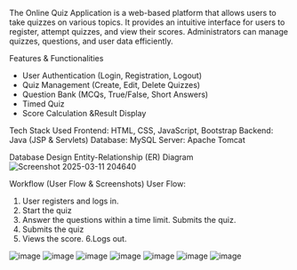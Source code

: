The Online Quiz Application is a web-based platform that allows users to take quizzes on various topics. It provides an intuitive interface for users to register, attempt quizzes, and view their scores. Administrators can manage quizzes, questions, and user data efficiently.

Features & Functionalities
- User Authentication (Login, Registration, Logout)
- Quiz Management (Create, Edit, Delete Quizzes)
- Question Bank (MCQs, True/False, Short Answers)
- Timed Quiz
- Score Calculation &Result Display
  
Tech Stack Used
Frontend:
HTML, CSS, JavaScript, Bootstrap
Backend:
Java (JSP & Servlets)
Database:
MySQL
Server:
Apache Tomcat

Database Design
Entity-Relationship (ER) Diagram
![Screenshot 2025-03-11 204640](https://github.com/user-attachments/assets/a9b094c3-4445-4750-894f-fb232f347a93)

Workflow (User Flow & Screenshots)
User Flow:
1. User registers and logs in.
2. Start the quiz
3. Answer the questions within a time limit. Submits the quiz.
4. Submits the quiz
5. Views the score.
6.Logs out.

![image](https://github.com/user-attachments/assets/5f3ddde5-b8eb-4226-a0ca-914baa90aea3)
![image](https://github.com/user-attachments/assets/92579146-1a07-4edd-ae8f-aa7e55f3ddae)
![image](https://github.com/user-attachments/assets/28edf84a-b8e1-43f1-b7d4-51994b6bc6ac)
![image](https://github.com/user-attachments/assets/4e397c9f-d496-45e0-8598-df1f52edcc72)
![image](https://github.com/user-attachments/assets/266d327a-dc73-4ba2-9d90-2c970f39c4bd)
![image](https://github.com/user-attachments/assets/20375802-5f45-4549-9487-f8e94b195938)
![image](https://github.com/user-attachments/assets/7deb6817-1c41-4bf9-8bc0-731b4fbcd449)












